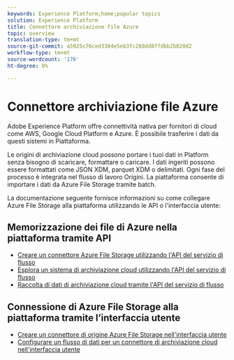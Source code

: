 ```yaml
---
keywords: Experience Platform;home;popular topics
solution: Experience Platform
title: Connettore archiviazione file Azure
topic: overview
translation-type: tm+mt
source-git-commit: a5925c76ced3384e5eb3fc269dd8ffdbb2b820d2
workflow-type: tm+mt
source-wordcount: '176'
ht-degree: 0%

---
```



# Connettore archiviazione file Azure

Adobe Experience Platform offre connettività nativa per fornitori di cloud come AWS, Google Cloud Platform e Azure. È possibile trasferire i dati da questi sistemi in Piattaforma.

Le origini di archiviazione cloud possono portare i tuoi dati in Platform senza bisogno di scaricare, formattare o caricare. I dati ingeriti possono essere formattati come JSON XDM, parquet XDM o delimitati. Ogni fase del processo è integrata nel flusso di lavoro Origini. La piattaforma consente di importare i dati da Azure File Storage tramite batch.

La documentazione seguente fornisce informazioni su come collegare Azure File Storage alla piattaforma utilizzando le API o l&#39;interfaccia utente:

## Memorizzazione dei file di Azure nella piattaforma tramite API

- [Creare un connettore Azure File Storage utilizzando l&#39;API del servizio di flusso](../../tutorials/api/create/cloud-storage/azure-file-storage.md)
- [Esplora un sistema di archiviazione cloud utilizzando l&#39;API del servizio di flusso](../../tutorials/api/explore/cloud-storage.md)
- [Raccolta di dati di archiviazione cloud tramite l&#39;API del servizio di flusso](../../tutorials/api/collect/cloud-storage.md)

## Connessione di Azure File Storage alla piattaforma tramite l’interfaccia utente

- [Creare un connettore di origine Azure File Storage nell&#39;interfaccia utente](../../tutorials/ui/create/cloud-storage/azure-file-storage.md)
- [Configurare un flusso di dati per un connettore di archiviazione cloud nell&#39;interfaccia utente](../../tutorials/ui/dataflow/cloud-storage.md)